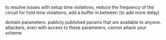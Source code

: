 to resolve issues with setup time violations, reduce the frequency of the circuit
for hold time violations, add a buffer in between (to add more delay)

domain parameters: publicly published params that are available to anyone. attackers, even with access to these parameters, cannot attack your scheme.


